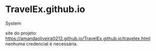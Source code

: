 # TravelEx.github.io
System

site do projeto: https://amandaoliveira0212.github.io/TravelEx.github.io/travelex.html
nenhuma credencial é necessária.
